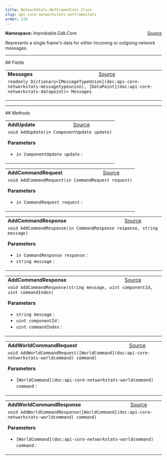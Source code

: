 ```yaml
---
title: NetworkStats.NetFrameStats Class
slug: api-core-networkstats-netframestats
order: 118
---
```


<p><b>Namespace:</b> Improbable.Gdk.Core<span style="float: right"><a href="https://www.github.com/spatialos/gdk-for-unity/blob/0.3.3/workers/unity/Packages/io.improbable.gdk.core/NetworkStats/NetFrameStats.cs/#L10">Source</a></span></p>

</p>


<p>Represents a single frame's data for either incoming or outgoing network messages. </p>








</p>
<hr style="width:100%; border-top-color:#d8d8d8" />
## Fields


</p>


<table class="io-api-doc">    <tr>        <td class="io-api-doc-name"><a id="messages"></a><b>Messages</b></td>        <td class="io-api-doc-source"><a href="https://www.github.com/spatialos/gdk-for-unity/blob/0.3.3/workers/unity/Packages/io.improbable.gdk.core/NetworkStats/NetFrameStats.cs/#L12">Source</a></td>    </tr>    <tr>        <td class="io-api-doc-content" colspan="2"><code>readonly Dictionary&lt;[MessageTypeUnion](doc:api-core-networkstats-messagetypeunion), [DataPoint](doc:api-core-networkstats-datapoint)&gt; Messages</code></p></td>    </tr></table>







</p>
<hr style="width:100%; border-top-color:#d8d8d8" />
## Methods


</p>


<table class="io-api-doc">    <tr>        <td class="io-api-doc-name"><a id="addupdate-in-componentupdate"></a><b>AddUpdate</b></td>        <td class="io-api-doc-source"><a href="https://www.github.com/spatialos/gdk-for-unity/blob/0.3.3/workers/unity/Packages/io.improbable.gdk.core/NetworkStats/NetFrameStats.cs/#L17">Source</a></td>    </tr>    <tr>        <td class="io-api-doc-content" colspan="2"><code>void AddUpdate(in ComponentUpdate update)</code></p></p><b>Parameters</b><ul><li><code>in ComponentUpdate update</code> : </li></ul></td>    </tr></table>
<table class="io-api-doc">    <tr>        <td class="io-api-doc-name"><a id="addcommandrequest-in-commandrequest"></a><b>AddCommandRequest</b></td>        <td class="io-api-doc-source"><a href="https://www.github.com/spatialos/gdk-for-unity/blob/0.3.3/workers/unity/Packages/io.improbable.gdk.core/NetworkStats/NetFrameStats.cs/#L30">Source</a></td>    </tr>    <tr>        <td class="io-api-doc-content" colspan="2"><code>void AddCommandRequest(in CommandRequest request)</code></p></p><b>Parameters</b><ul><li><code>in CommandRequest request</code> : </li></ul></td>    </tr></table>
<table class="io-api-doc">    <tr>        <td class="io-api-doc-name"><a id="addcommandresponse-in-commandresponse-string"></a><b>AddCommandResponse</b></td>        <td class="io-api-doc-source"><a href="https://www.github.com/spatialos/gdk-for-unity/blob/0.3.3/workers/unity/Packages/io.improbable.gdk.core/NetworkStats/NetFrameStats.cs/#L44">Source</a></td>    </tr>    <tr>        <td class="io-api-doc-content" colspan="2"><code>void AddCommandResponse(in CommandResponse response, string message)</code></p></p><b>Parameters</b><ul><li><code>in CommandResponse response</code> : </li><li><code>string message</code> : </li></ul></td>    </tr></table>
<table class="io-api-doc">    <tr>        <td class="io-api-doc-name"><a id="addcommandresponse-string-uint-uint"></a><b>AddCommandResponse</b></td>        <td class="io-api-doc-source"><a href="https://www.github.com/spatialos/gdk-for-unity/blob/0.3.3/workers/unity/Packages/io.improbable.gdk.core/NetworkStats/NetFrameStats.cs/#L69">Source</a></td>    </tr>    <tr>        <td class="io-api-doc-content" colspan="2"><code>void AddCommandResponse(string message, uint componentId, uint commandIndex)</code></p></p><b>Parameters</b><ul><li><code>string message</code> : </li><li><code>uint componentId</code> : </li><li><code>uint commandIndex</code> : </li></ul></td>    </tr></table>
<table class="io-api-doc">    <tr>        <td class="io-api-doc-name"><a id="addworldcommandrequest-worldcommand"></a><b>AddWorldCommandRequest</b></td>        <td class="io-api-doc-source"><a href="https://www.github.com/spatialos/gdk-for-unity/blob/0.3.3/workers/unity/Packages/io.improbable.gdk.core/NetworkStats/NetFrameStats.cs/#L83">Source</a></td>    </tr>    <tr>        <td class="io-api-doc-content" colspan="2"><code>void AddWorldCommandRequest([WorldCommand](doc:api-core-networkstats-worldcommand) command)</code></p></p><b>Parameters</b><ul><li><code>[WorldCommand](doc:api-core-networkstats-worldcommand) command</code> : </li></ul></td>    </tr></table>
<table class="io-api-doc">    <tr>        <td class="io-api-doc-name"><a id="addworldcommandresponse-worldcommand"></a><b>AddWorldCommandResponse</b></td>        <td class="io-api-doc-source"><a href="https://www.github.com/spatialos/gdk-for-unity/blob/0.3.3/workers/unity/Packages/io.improbable.gdk.core/NetworkStats/NetFrameStats.cs/#L93">Source</a></td>    </tr>    <tr>        <td class="io-api-doc-content" colspan="2"><code>void AddWorldCommandResponse([WorldCommand](doc:api-core-networkstats-worldcommand) command)</code></p></p><b>Parameters</b><ul><li><code>[WorldCommand](doc:api-core-networkstats-worldcommand) command</code> : </li></ul></td>    </tr></table>



